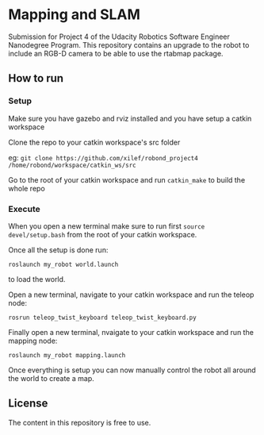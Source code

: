 # Mapping and SLAM

Submission for Project 4 of the Udacity Robotics Software Engineer Nanodegree Program. This repository contains an upgrade to the robot to include an RGB-D camera to be able to use the rtabmap package.

## How to run

### Setup
Make sure you have gazebo and rviz installed and you have setup a catkin workspace

Clone the repo to your catkin workspace's src folder

eg:
`git clone https://github.com/xilef/robond_project4 /home/robond/workspace/catkin_ws/src
`

Go to the root of your catkin workspace and run `catkin_make` to build the whole repo

### Execute

When you open a new terminal make sure to run first `source devel/setup.bash` from the root of your catkin workspace.

Once all the setup is done run:

`roslaunch my_robot world.launch`

to load the world.

Open a new terminal, navigate to your catkin workspace and run the teleop node:

`rosrun teleop_twist_keyboard teleop_twist_keyboard.py`

Finally open a new terminal, nvaigate to your catkin workspace and run the mapping node:

`roslaunch my_robot mapping.launch`

Once everything is setup you can now manually control the robot all around the world to create a map.

## License

The content in this repository is free to use.

